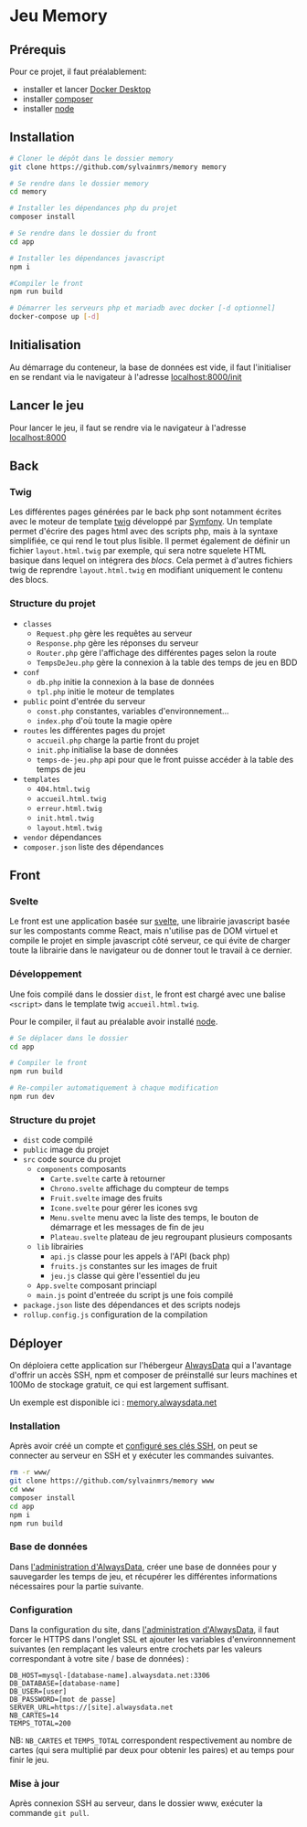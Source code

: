 # Jeu Memory

## Prérequis

Pour ce projet, il faut préalablement:

- installer et lancer [Docker Desktop](https://www.docker.com/products/docker-desktop)
- installer [composer](https://getcomposer.org/)
- installer [node](https://nodejs.org/)

## Installation

```bash
# Cloner le dépôt dans le dossier memory
git clone https://github.com/sylvainmrs/memory memory

# Se rendre dans le dossier memory
cd memory

# Installer les dépendances php du projet
composer install

# Se rendre dans le dossier du front
cd app

# Installer les dépendances javascript
npm i

#Compiler le front
npm run build

# Démarrer les serveurs php et mariadb avec docker [-d optionnel]
docker-compose up [-d]
```

## Initialisation

Au démarrage du conteneur, la base de données est vide, il faut l'initialiser en se rendant via le navigateur à l'adresse [localhost:8000/init](http://localhost:8000/init)

## Lancer le jeu

Pour lancer le jeu, il faut se rendre via le navigateur à l'adresse [localhost:8000](http://localhost:8000)

## Back

### Twig

Les différentes pages générées par le back php sont notamment écrites avec le moteur de template [twig](https://twig.symfony.com/) développé par [Symfony](https://symfony.com/). Un template permet d'écrire des pages html avec des scripts php, mais à la syntaxe simplifiée, ce qui rend le tout plus lisible. Il permet également de définir un fichier `layout.html.twig` par exemple, qui sera notre squelete HTML basique dans lequel on intégrera des _blocs_. Cela permet à d'autres fichiers twig de reprendre `layout.html.twig` en modifiant uniquement le contenu des blocs.

### Structure du projet

- `classes`
  - `Request.php` gère les requêtes au serveur
  - `Response.php` gère les réponses du serveur
  - `Router.php` gère l'affichage des différentes pages selon la route
  - `TempsDeJeu.php` gère la connexion à la table des temps de jeu en BDD
- `conf`
  - `db.php` initie la connexion à la base de données
  - `tpl.php` initie le moteur de templates
- `public` point d'entrée du serveur
  - `const.php` constantes, variables d'environnement...
  - `index.php` d'où toute la magie opère
- `routes` les différentes pages du projet
  - `accueil.php` charge la partie front du projet
  - `init.php` initialise la base de données
  - `temps-de-jeu.php` api pour que le front puisse accéder à la table des temps de jeu
- `templates`
  - `404.html.twig`
  - `accueil.html.twig`
  - `erreur.html.twig`
  - `init.html.twig`
  - `layout.html.twig`
- `vendor` dépendances
- `composer.json` liste des dépendances

## Front

### Svelte

Le front est une application basée sur [svelte](https://svelte.dev/), une librairie javascript basée sur les compostants comme React, mais n'utilise pas de DOM virtuel et compile le projet en simple javascript côté serveur, ce qui évite de charger toute la librairie dans le navigateur ou de donner tout le travail à ce dernier.

### Développement

Une fois compilé dans le dossier `dist`, le front est chargé avec une balise `<script>` dans le template twig `accueil.html.twig`.

Pour le compiler, il faut au préalable avoir installé [node](https://nodejs.org/).

```bash
# Se déplacer dans le dossier
cd app

# Compiler le front
npm run build

# Re-compiler automatiquement à chaque modification
npm run dev
```

### Structure du projet

- `dist` code compilé
- `public` image du projet
- `src` code source du projet
  - `components` composants
    - `Carte.svelte` carte à retourner
    - `Chrono.svelte` affichage du compteur de temps
    - `Fruit.svelte` image des fruits
    - `Icone.svelte` pour gérer les icones svg
    - `Menu.svelte` menu avec la liste des temps, le bouton de démarrage et les messages de fin de jeu
    - `Plateau.svelte` plateau de jeu regroupant plusieurs composants
  - `lib` librairies
    - `api.js` classe pour les appels à l'API (back php)
    - `fruits.js` constantes sur les images de fruit
    - `jeu.js` classe qui gère l'essentiel du jeu
  - `App.svelte` composant princiapl
  - `main.js` point d'entreée du script js une fois compilé
- `package.json` liste des dépendances et des scripts nodejs
- `rollup.config.js` configuration de la compilation

## Déployer

On déploiera cette application sur l'hébergeur [AlwaysData](https://www.alwaysdata.com/) qui a l'avantage d'offrir un accès SSH, npm et composer de préinstallé sur leurs machines et 100Mo de stockage gratuit, ce qui est largement suffisant.

Un exemple est disponible ici : [memory.alwaysdata.net](https://memory.alwaysdata.net/)

### Installation

Après avoir créé un compte et [configuré ses clés SSH](https://help.alwaysdata.com/fr/acc%C3%A8s-distant/ssh/utiliser-des-cl%C3%A9s-ssh/), on peut se connecter au serveur en SSH et y exécuter les commandes suivantes.

```bash
rm -r www/
git clone https://github.com/sylvainmrs/memory www
cd www
composer install
cd app
npm i
npm run build
```

### Base de données

Dans [l'administration d'AlwaysData](https://admin.alwaysdata.com/database/?type=mysql), créer une base de données pour y sauvegarder les temps de jeu, et récupérer les différentes informations nécessaires pour la partie suivante.

### Configuration

Dans la configuration du site, dans [l'administration d'AlwaysData](https://admin.alwaysdata.com/site/), il faut forcer le HTTPS dans l'onglet SSL et ajouter les variables d'environnnement suivantes (en remplaçant les valeurs entre crochets par les valeurs correspondant à votre site / base de données) :

```env
DB_HOST=mysql-[database-name].alwaysdata.net:3306
DB_DATABASE=[database-name]
DB_USER=[user]
DB_PASSWORD=[mot de passe]
SERVER_URL=https://[site].alwaysdata.net
NB_CARTES=14
TEMPS_TOTAL=200
```

NB: `NB_CARTES` et `TEMPS_TOTAL` correspondent respectivement au nombre de cartes (qui sera multiplié par deux pour obtenir les paires) et au temps pour finir le jeu.

### Mise à jour

Après connexion SSH au serveur, dans le dossier www, exécuter la commande `git pull`.
